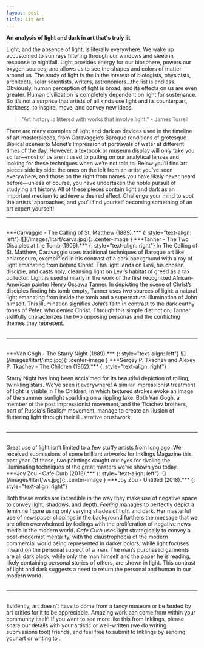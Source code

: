 ```yaml
---
layout: post
title: Lit Art
---
```


<h4 style="margin: 0; padding: 0;"> An analysis of light and dark in art that's truly lit <i class="em em-bulb"></i> </h4>

Light, and the absence of light, is literally everywhere. We wake up accustomed to sun rays filtering through our windows and sleep in response to nightfall. Light provides energy for our biosphere, powers our oxygen sources, and allows us to see the shapes and colors of matter around us. The study of light is the in the interest of biologists, physicists, architects, solar scientists, writers, astronomers…the list is endless. Obviously, human perception of light is broad, and its effects on us are even greater. Human civilization is completely dependent on light for sustenance. So it’s not a surprise that artists of all kinds use light and its counterpart, darkness, to inspire, move, and convey new ideas.

> "Art history is littered with works that involve light."
> \- James Turrell

There are many examples of light and dark as devices used in the timeline of art masterpieces, from Caravaggio’s Baroque renditions of grotesque Biblical scenes to Monet’s Impressionist portrayals of water at different times of the day. However, a textbook or museum display will only take you so far—most of us aren’t used to putting on our analytical lenses and looking for these techniques when we’re not told to. Below you’ll find art pieces side by side: the ones on the left from an artist you’ve seen everywhere, and those on the right from names you have likely never heard before—unless of course, you have undertaken the noble pursuit of studying art history. All of these pieces contain light and dark as an important medium to achieve a desired effect. Challenge your mind to spot the artists’ approaches, and you’ll find yourself becoming something of an art expert yourself!

---------------

<br>
***Carvaggio - The Calling of St. Matthew (1889).***  
{: style="text-align: left"}
![](/images/litart/carva.jpg){: .center-image }
***Tanner - The Two Disciples at the Tomb (1906).***  
{: style="text-align: right"}
In The Calling of St. Matthew, Caravaggio uses traditional techniques of Baroque art like chiaroscuro, exemplified in his contrast of a dark background with a ray of light emanating from behind Christ. This light lands on Levi, his chosen disciple, and casts holy, cleansing light on Levi’s habitat of greed as a tax collector. Light is used similarly in the work of the first recognized African-American painter Henry Ossawa Tanner. In depicting the scene of Christ’s disciples finding his tomb empty, Tanner uses two sources of light: a natural light emanating from inside the tomb and a supernatural illumination of John himself. This illumination signifies John’s faith in contrast to the dark earthy tones of Peter, who denied Christ. Through this simple distinction, Tanner skillfully characterizes the two opposing personas and the conflicting themes they represent.
<br><br>

---------------

<br>
***Van Gogh - The Starry Night (1889).***  
{: style="text-align: left"}
![](/images/litart/imp.jpg){: .center-image }
***Sergey P. Tkachev and Alexey P. Tkachev - The Children (1962).***
{: style="text-align: right"}

Starry Night has long been acclaimed for its beautiful depiction of rolling, twinkling stars. We’ve seen it everywhere! A similar impressionist treatment of light is visible in The Children, in which textured strokes evoke an image of the summer sunlight sparkling on a rippling lake. Both Van Gogh, a member of the post impressionist movement, and the Tkachev brothers, part of Russia's Realism movement, manage to create an illusion of fluttering light through their illustrative brushwork.
<br><br>

---------------

<br>
Great use of light isn’t limited to a few stuffy artists from long ago. We received submissions of some brilliant artworks for Inklings Magazine this past year. Of these, two paintings caught our eyes for rivaling the illuminating techniques of the great masters we’ve shown you today.

<br>
***Joy Zou - Cafe Curb (2018).***  
{: style="text-align: left"}
![](/images/litart/wv.jpg){: .center-image }
***Joy Zou - Untitled (2018).***
{: style="text-align: right"}

Both these works are incredible in the way they make use of negative space to convey light, shadows, and depth. *Feeling* manages to perfectly depict a feminine figure using only varying shades of light and dark. Her masterful use of newspaper clippings in the background furthers the message that we are often overwhelmed by feelings with the proliferation of negative news media in the modern world. *Cafe Curb* uses light strategically to convey a post-modernist mentality, with the claustrophobia of the modern commercial world being represented in darker colors, while light focuses inward on the personal subject of a man. The man’s purchased garments are all dark black, while only the man himself and the paper he is reading, likely containing personal stories of others, are shown in light. This contrast of light and dark suggests a need to return the personal and human in our modern world.
<br><br>

---------------

<br>
Evidently, art doesn’t have to come from a fancy museum or be lauded by art critics for it to be appreciable. Amazing work can come from within your community itself! If you want to see more like this from Inklings, please share our details with your artistic or well-written (we do writing submissions too!) friends, and feel free to submit to Inklings by sending your art or writing to <wvinklingsmag@gmail.com>.


